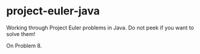 # project-euler-java
Working through Project Euler problems in Java. Do not peek if you want to solve them!

On Problem 8.